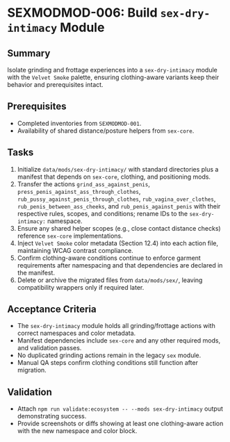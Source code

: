 # SEXMODMOD-006: Build `sex-dry-intimacy` Module

## Summary
Isolate grinding and frottage experiences into a `sex-dry-intimacy` module with the `Velvet Smoke` palette, ensuring clothing-aware variants keep their behavior and prerequisites intact.

## Prerequisites
- Completed inventories from `SEXMODMOD-001`.
- Availability of shared distance/posture helpers from `sex-core`.

## Tasks
1. Initialize `data/mods/sex-dry-intimacy/` with standard directories plus a manifest that depends on `sex-core`, clothing, and positioning mods.
2. Transfer the actions `grind_ass_against_penis`, `press_penis_against_ass_through_clothes`, `rub_pussy_against_penis_through_clothes`, `rub_vagina_over_clothes`, `rub_penis_between_ass_cheeks`, and `rub_penis_against_penis` with their respective rules, scopes, and conditions; rename IDs to the `sex-dry-intimacy:` namespace.
3. Ensure any shared helper scopes (e.g., close contact distance checks) reference `sex-core` implementations.
4. Inject `Velvet Smoke` color metadata (Section 12.4) into each action file, maintaining WCAG contrast compliance.
5. Confirm clothing-aware conditions continue to enforce garment requirements after namespacing and that dependencies are declared in the manifest.
6. Delete or archive the migrated files from `data/mods/sex/`, leaving compatibility wrappers only if required later.

## Acceptance Criteria
- The `sex-dry-intimacy` module holds all grinding/frottage actions with correct namespaces and color metadata.
- Manifest dependencies include `sex-core` and any other required mods, and validation passes.
- No duplicated grinding actions remain in the legacy `sex` module.
- Manual QA steps confirm clothing conditions still function after migration.

## Validation
- Attach `npm run validate:ecosystem -- --mods sex-dry-intimacy` output demonstrating success.
- Provide screenshots or diffs showing at least one clothing-aware action with the new namespace and color block.
